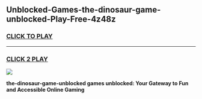 
## Unblocked-Games-the-dinosaur-game-unblocked-Play-Free-4z48z
<h3>
<a href="https://premium76.site?title=the-dinosaur-game-unblocked&ref=18A1">CLICK TO PLAY</a></h3>
<hr>

<h3>
<a href="https://premium76.site?title=the-dinosaur-game-unblocked&ref=18A1">CLICK 2 PLAY</a>
  
</h3>

<a href="https://premium76.site?title=the-dinosaur-game-unblocked&ref=18A1"><img src="https://clearcache.store/games.png"></a>


**the-dinosaur-game-unblocked games unblocked: Your Gateway to Fun and Accessible Online Gaming**
